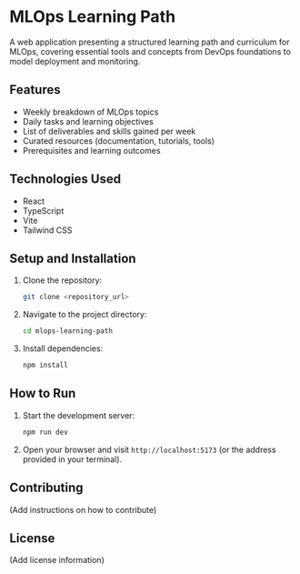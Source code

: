 # MLOps Learning Path

A web application presenting a structured learning path and curriculum for MLOps, covering essential tools and concepts from DevOps foundations to model deployment and monitoring.

## Features

- Weekly breakdown of MLOps topics
- Daily tasks and learning objectives
- List of deliverables and skills gained per week
- Curated resources (documentation, tutorials, tools)
- Prerequisites and learning outcomes

## Technologies Used

- React
- TypeScript
- Vite
- Tailwind CSS

## Setup and Installation

1. Clone the repository:

   ```bash
   git clone <repository_url>
   ```

2. Navigate to the project directory:

   ```bash
   cd mlops-learning-path
   ```

3. Install dependencies:

   ```bash
   npm install
   ```

## How to Run

1. Start the development server:

   ```bash
   npm run dev
   ```

2. Open your browser and visit `http://localhost:5173` (or the address provided in your terminal).

## Contributing

(Add instructions on how to contribute)

## License

(Add license information) 